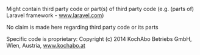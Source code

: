 Might contain third party code or part(s) of third party code
(e.g. (parts of) Laravel framework - www.laravel.com)



No claim is made here regarding third party code or its parts

Specific code is proprietary: Copyright (c) 2014 KochAbo Betriebs GmbH, Wien, Austria, www.kochabo.at
